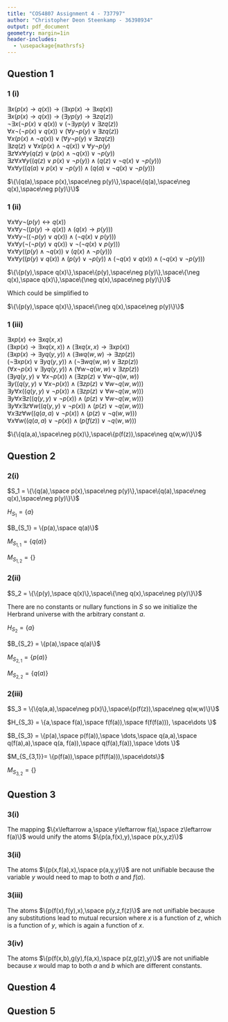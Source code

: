 ```yaml
---
title: "COS4807 Assignment 4 - 737797"
author: "Christopher Deon Steenkamp - 36398934"
output: pdf_document
geometry: margin=1in
header-includes:
  - \usepackage{mathrsfs}
---
```

## Question 1

### 1 (i)

$\exists{x}(p(x)\rightarrow q(x))\rightarrow(\exists{x}p(x)\rightarrow\exists{x}q(x))$\
$\exists{x}(p(x)\rightarrow q(x))\rightarrow(\exists{y}p(y)\rightarrow\exists{z}q(z))$\
$\neg\exists{x}(\neg p(x)\lor q(x))\lor(\neg\exists{y}p(y)\lor\exists{z}q(z))$\
$\forall{x}\neg(\neg p(x)\lor q(x))\lor(\forall{y}\neg p(y)\lor\exists{z}q(z))$\
$\forall{x}(p(x)\land\neg q(x))\lor(\forall{y}\neg p(y)\lor\exists{z}q(z))$\
$\exists{z}q(z)\lor\forall{x}(p(x)\land\neg q(x))\lor\forall{y}\neg p(y)$\
$\exists{z}\forall{x}\forall{y}(q(z)\lor(p(x)\land\neg q(x))\lor\neg p(y))$\
$\exists{z}\forall{x}\forall{y}((q(z)\lor p(x)\lor\neg p(y))\land(q(z)\lor\neg q(x)\lor\neg p(y)))$\
$\forall{x}\forall{y}((q(a)\lor p(x)\lor\neg p(y))\land(q(a)\lor\neg q(x)\lor\neg p(y)))$

$\{\{q(a),\space p(x),\space\neg p(y)\},\space\{q(a),\space\neg q(x),\space\neg p(y)\}\}$

### 1 (ii)

$\forall{x}\forall{y}\neg(p(y)\leftrightarrow q(x))$\
$\forall{x}\forall{y}\neg((p(y)\rightarrow q(x))\land (q(x)\rightarrow p(y)))$\
$\forall{x}\forall{y}\neg((\neg p(y)\lor q(x))\land (\neg q(x)\lor p(y)))$\
$\forall{x}\forall{y}(\neg(\neg p(y)\lor q(x))\lor\neg(\neg q(x)\lor p(y)))$\
$\forall{x}\forall{y}((p(y)\land\neg q(x))\lor(q(x)\land\neg p(y)))$\
$\forall{x}\forall{y}((p(y)\lor q(x))\land(p(y)\lor\neg p(y))\land(\neg q(x) \lor q(x))\land(\neg q(x)\lor\neg p(y)))$

$\{\{p(y),\space q(x)\},\space\{p(y),\space\neg p(y)\},\space\{\neg q(x),\space q(x)\},\space\{\neg q(x),\space\neg p(y)\}\}$

Which could be simplified to

$\{\{p(y),\space q(x)\},\space\{\neg q(x),\space\neg p(y)\}\}$

### 1 (iii)

$\exists{x}p(x)\leftrightarrow\exists{x}q(x,x)$\
$(\exists{x}p(x)\rightarrow\exists{x}q(x,x))\land(\exists{x}q(x,x)\rightarrow\exists{x}p(x))$\
$(\exists{x}p(x)\rightarrow\exists{y}q(y,y))\land(\exists{w}q(w,w)\rightarrow\exists{z}p(z))$\
$(\neg\exists{x}p(x)\lor\exists{y}q(y,y))\land(\neg\exists{w}q(w,w)\lor\exists{z}p(z))$\
$(\forall{x}\neg p(x)\lor\exists{y}q(y,y))\land(\forall{w}\neg q(w,w)\lor\exists{z}p(z))$\
$(\exists{y}q(y,y)\lor\forall{x}\neg p(x))\land(\exists{z}p(z)\lor\forall{w}\neg q(w,w))$\
$\exists{y}((q(y,y)\lor\forall{x}\neg p(x))\land(\exists{z}p(z)\lor\forall{w}\neg q(w,w)))$\
$\exists{y}\forall{x}((q(y,y)\lor\neg p(x))\land(\exists{z}p(z)\lor\forall{w}\neg q(w,w)))$\
$\exists{y}\forall{x}\exists{z}((q(y,y)\lor\neg p(x))\land(p(z)\lor\forall{w}\neg q(w,w)))$\
$\exists{y}\forall{x}\exists{z}\forall{w}((q(y,y)\lor\neg p(x))\land(p(z)\lor\neg q(w,w)))$\
$\forall{x}\exists{z}\forall{w}((q(a,a)\lor\neg p(x))\land(p(z)\lor\neg q(w,w)))$\
$\forall{x}\forall{w}((q(a,a)\lor\neg p(x))\land(p(f(z))\lor\neg q(w,w)))$

$\{\{q(a,a),\space\neg p(x)\},\space\{p(f(z)),\space\neg q(w,w)\}\}$

## Question 2

### 2(i)

$S_1 = \{\{q(a),\space p(x),\space\neg p(y)\},\space\{q(a),\space\neg q(x),\space\neg p(y)\}\}$

$H_{S_1} = \{a\}$

$B_{S_1} = \{p(a),\space q(a)\}$

$M_{S_{1,1}} = \{q(a)\}$

$M_{S_{1,2}} = \{\}$

### 2(ii)

$S_2 = \{\{p(y),\space q(x)\},\space\{\neg q(x),\space\neg p(y)\}\}$

There are no constants or nullary functions in $S$ so we initialize the Herbrand universe with the arbitrary constant $a$.

$H_{S_2} = \{a\}$

$B_{S_2} = \{p(a),\space q(a)\}$

$M_{S_{2,1}} = \{p(a)\}$

$M_{S_{2,2}} = \{q(a)\}$

### 2(iii)

$S_3 = \{\{q(a,a),\space\neg p(x)\},\space\{p(f(z)),\space\neg q(w,w)\}\}$

$H_{S_3} = \{a,\space f(a),\space f(f(a)),\space f(f(f(a))), \space\dots \}$

$B_{S_3} = \{p(a),\space p(f(a)),\space \dots,\space q(a,a),\space q(f(a),a),\space q(a, f(a)),\space q(f(a),f(a)),\space \dots  \}$

$M_{S_{3,1}}= \{p(f(a)),\space p(f(f(a))),\space\dots\}$

$M_{S_{3,2}}= \{\}$

## Question 3

### 3(i)

The mapping $\{x\leftarrow a,\space y\leftarrow f(a),\space z\leftarrow f(a)\}$ would unify the atoms $\{p(a,f(x),y),\space p(x,y,z)\}$

### 3(ii)

The atoms $\{p(x,f(a),x),\space p(a,y,y)\}$ are not unifiable because the variable $y$ would need to map to both $a$ and $f(a)$.

### 3(iii)

The atoms $\{p(f(x),f(y),x),\space p(y,z,f(z)\}$ are not unifiable because any substitutions lead to mutual recursion where $x$ is a function of $z$, which is a function of $y$, which is again a function of $x$.

### 3(iv)

The atoms $\{p(f(x,b),g(y),f(a,x),\space p(z,g(z),y)\}$ are not unifiable because $x$ would map to both $a$ and $b$ which are different constants.

## Question 4

## Question 5
